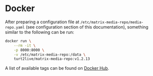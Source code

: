 # Docker

After preparing a configuration file at `/etc/matrix-media-repo/media-repo.yaml` (see configuration
section of this documentation), something similar to the following can be run:

```bash
docker run \
    --rm -it \
    -p 8000:8000 \
    -v /etc/matrix-media-repo:/data \
    turt2live/matrix-media-repo:v1.2.13
```

A list of available tags can be found on
[Docker Hub](https://hub.docker.com/r/turt2live/matrix-media-repo/tags).

